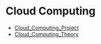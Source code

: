 # Cloud Computing

 * [Cloud_Computing_Project](./Cloud_Computing_Project)
 * [Cloud_Computing_Theory](./Cloud_Computing_Theory)
